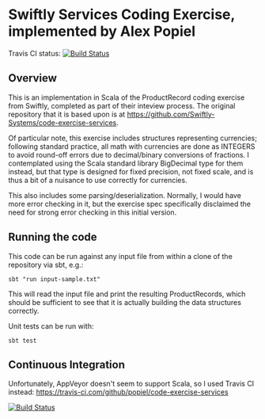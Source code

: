 # Swiftly Services Coding Exercise, implemented by Alex Popiel

Travis CI status: [![Build Status](https://travis-ci.com/popiel/code-exercise-services.svg?branch=master)](https://travis-ci.com/popiel/code-exercise-services)

## Overview

This is an implementation in Scala of the ProductRecord coding exercise from Swiftly, completed as part of their inteview process.  The original repository that it is based upon is at https://github.com/Swiftly-Systems/code-exercise-services.

Of particular note, this exercise includes structures representing currencies; following standard practice, all math with currencies are done as INTEGERS to avoid round-off errors due to decimal/binary conversions of fractions.  I contemplated using the Scala standard library BigDecimal type for them instead, but that type is designed for fixed precision, not fixed scale, and is thus a bit of a nuisance to use correctly for currencies.

This also includes some parsing/deserialization.  Normally, I would have more error checking in it, but the exercise spec specifically disclaimed the need for strong error checking in this initial version.

## Running the code

This code can be run against any input file from within a clone of the repository via sbt, e.g.:

    sbt "run input-sample.txt"

This will read the input file and print the resulting ProductRecords, which should be sufficient to see that it is actually building the data structures correctly.

Unit tests can be run with:

    sbt test

## Continuous Integration

Unfortunately, AppVeyor doesn't seem to support Scala, so I used Travis CI instead: https://travis-ci.com/github/popiel/code-exercise-services

[![Build Status](https://travis-ci.com/popiel/code-exercise-services.svg?branch=master)](https://travis-ci.com/popiel/code-exercise-services)
